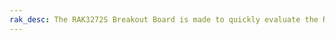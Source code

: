 ```yaml
---
rak_desc: The RAK3272S Breakout Board is made to quickly evaluate the RAK3172 stamp module. The XBee form factor board allows access to most GPIO's. 
---
```


<rk-redirect to="/Product-Categories/WisDuo/RAK3272S-Breakout-Board/Overview/" />